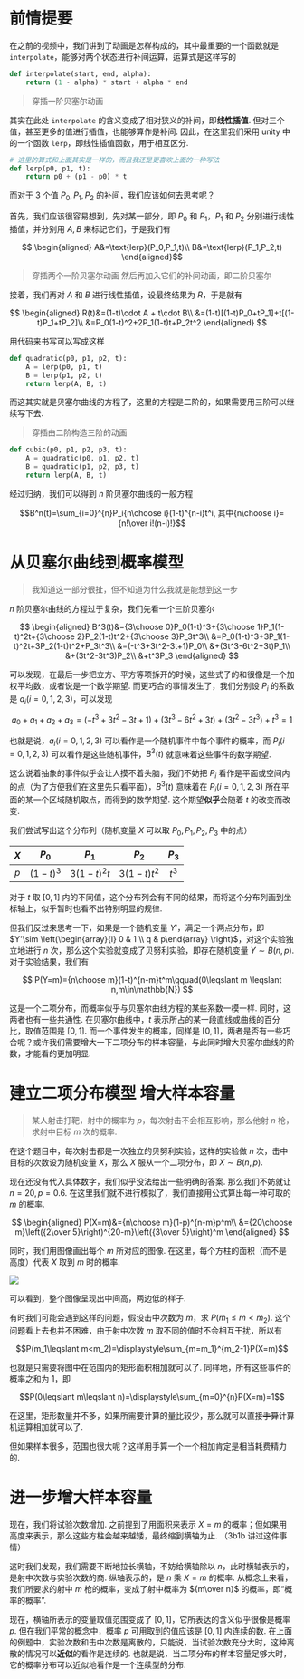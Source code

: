 # 前情提要

在之前的视频中，我们讲到了动画是怎样构成的，其中最重要的一个函数就是 `interpolate`，能够对两个状态进行补间运算，运算式是这样写的

```python
def interpolate(start, end, alpha):
    return (1 - alpha) * start + alpha * end
```

> 穿插一阶贝塞尔动画

其实在此处 `interpolate` 的含义变成了相对狭义的补间，即**线性插值**. 但对三个值，甚至更多的值进行插值，也能够算作是补间. 因此，在这里我们采用 unity 中的一个函数 `lerp`，即线性插值函数，用于相互区分. 

```python
# 这里的算式和上面其实是一样的，而且我还是更喜欢上面的一种写法
def lerp(p0, p1, t):
    return p0 + (p1 - p0) * t
```

而对于 3 个值 $P_0,P_1,P_2$ 的补间，我们应该如何去思考呢？

首先，我们应该很容易想到，先对某一部分，即 $P_0$ 和 $P_1$，$P_1$ 和 $P_2$ 分别进行线性插值，并分别用 $A,B$ 来标记它们，于是我们有

$$
\begin{aligned}
A&=\text{lerp}(P_0,P_1,t)\\
B&=\text{lerp}(P_1,P_2,t)
\end{aligned}$$

> 穿插两个一阶贝塞尔动画
> 然后再加入它们的补间动画，即二阶贝塞尔

接着，我们再对 $A$ 和 $B$ 进行线性插值，设最终结果为 $R$，于是就有

$$
\begin{aligned}
R(t)&=(1-t)\cdot A + t\cdot B\\
&=(1-t)[(1-t)P_0+tP_1]+t[(1-t)P_1+tP_2]\\
&=P_0(1-t)^2+2P_1(1-t)t+P_2t^2
\end{aligned}
$$

用代码来书写可以写成这样

```python
def quadratic(p0, p1, p2, t):
    A = lerp(p0, p1, t)
    B = lerp(p1, p2, t)
    return lerp(A, B, t)
```

而这其实就是贝塞尔曲线的方程了，这里的方程是二阶的，如果需要用三阶可以继续写下去. 

> 穿插由二阶构造三阶的动画

```python
def cubic(p0, p1, p2, p3, t):
    A = quadratic(p0, p1, p2, t)
    B = quadratic(p1, p2, p3, t)
    return lerp(A, B, t)
```

经过归纳，我们可以得到 $n$ 阶贝塞尔曲线的一般方程

$$B^n(t)=\sum_{i=0}^{n}P_i{n\choose i}(1-t)^{n-i}t^i, 其中{n\choose i}={n!\over i!(n-i)!}$$

# 从贝塞尔曲线到概率模型

> 我知道这一部分很扯，但不知道为什么我就是能想到这一步

$n$ 阶贝塞尔曲线的方程过于复杂，我们先看一个三阶贝塞尔

$$
\begin{aligned}
B^3(t)&={3\choose 0}P_0(1-t)^3+{3\choose 1}P_1(1-t)^2t+{3\choose 2}P_2(1-t)t^2+{3\choose 3}P_3t^3\\
&=P_0(1-t)^3+3P_1(1-t)^2t+3P_2(1-t)t^2+P_3t^3\\
&=(-t^3+3t^2-3t+1)P_0\\
&+(3t^3-6t^2+3t)P_1\\
&+(3t^2-3t^3)P_2\\
&+t^3P_3
\end{aligned}
$$

可以发现，在最后一步把立方、平方等项拆开的时候，这些式子的和很像是一个加权平均数，或者说是一个数学期望. 而更巧合的事情发生了，我们分别设 $P_i$ 的系数是 $a_i(i=0,1,2,3)$，可以发现

$$
a_0+a_1+a_2+a_3=(-t^3+3t^2-3t+1)+(3t^3-6t^2+3t)+(3t^2-3t^3)+t^3=1
$$

也就是说，$a_i(i=0,1,2,3)$ 可以看作是一个随机事件中每个事件的概率，而 $P_i(i=0,1,2,3)$ 可以看作是这些随机事件，$B^3(t)$ 就意味着这些事件的数学期望. 

这么说着抽象的事件似乎会让人摸不着头脑，我们不妨把 $P_i$ 看作是平面或空间内的点（为了方便我们在这里先只看平面），$B^3(t)$ 意味着在 $P_i(i=0,1,2,3)$ 所在平面的某一个区域随机取点，而得到的数学期望. 这个期望**似乎**会随着 $t$ 的改变而改变. 

我们尝试写出这个分布列（随机变量 $X$ 可以取 $P_0,P_1,P_2,P_3$ 中的点）

|$X$|$P_0$|$P_1$|$P_2$|$P_3$|
|:-:|:-:|:-:|:-:|:-:|
|$p$|$(1-t)^3$|$3(1-t)^2t$|$3(1-t)t^2$|$t^3$|

对于 $t$ 取 $[0,1]$ 内的不同值，这个分布列会有不同的结果，而将这个分布列画到坐标轴上，似乎暂时也看不出特别明显的规律. 

但我们反过来思考一下，如果是一个随机变量 $Y'$，满足一个两点分布，即 $Y'\sim \left(\begin{array}{l} 0 & 1 \\ q & p\end{array} \right)$，对这个实验独立地进行 $n$ 次，那么这个实验就变成了贝努利实验，即存在随机变量 $Y\sim B(n,p)$. 对于实验结果，我们有

$$
P(Y=m)={n\choose m}(1-t)^{n-m}t^m\qquad(0\leqslant m \leqslant n,m\in\mathbb{N})
$$

这是一个二项分布，而概率似乎与贝塞尔曲线方程的某些系数一模一样. 同时，这两者也有一些共通性. 在贝塞尔曲线中，$t$ 表示所占的某一段直线或曲线的百分比，取值范围是 $[0,1]$. 而一个事件发生的概率，同样是 $[0,1]$，两者是否有一些巧合呢？或许我们需要增大一下二项分布的样本容量，与此同时增大贝塞尔曲线的阶数，才能看的更加明显. 

# 建立二项分布模型 增大样本容量

> 某人射击打靶，射中的概率为 $p$，每次射击不会相互影响，那么他射 $n$ 枪，求射中目标 $m$ 次的概率. 

在这个题目中，每次射击都是一次独立的贝努利实验，这样的实验做 $n$ 次，击中目标的次数设为随机变量 $X$，那么 $X$ 服从一个二项分布，即 $X\sim B(n,p)$. 

现在还没有代入具体数字，我们似乎没法给出一些明确的答案. 那么我们不妨就让 $n=20, p=0.6$. 在这里我们就不进行模拟了，我们直接用公式算出每一种可取的 $m$ 的概率. 

$$
\begin{aligned}
P(X=m)&={n\choose m}(1-p)^{n-m}p^m\\
&={20\choose m}\left({2\over 5}\right)^{20-m}\left({3\over 5}\right)^m
\end{aligned}
$$

同时，我们用图像画出每个 $m$ 所对应的图像. 在这里，每个方柱的面积（而不是高度）代表 $X$ 取到 $m$ 时的概率. 

![](DiscreteBinomialDistributionScene.png)

可以看到，整个图像呈现出中间高，两边低的样子. 

有时我们可能会遇到这样的问题，假设击中次数为 $m$，求 $P(m_1\leqslant m < m_2)$. 这个问题看上去也并不困难，由于射中次数 $m$ 取不同的值时不会相互干扰，所以有


$$P(m_1\leqslant m<m_2)=\displaystyle\sum_{m=m_1}^{m_2-1}P(X=m)$$

也就是只需要将图中在范围内的矩形面积相加就可以了. 同样地，所有这些事件的概率之和为 $1$，即

$$P(0\leqslant m\leqslant n)=\displaystyle\sum_{m=0}^{n}P(X=m)=1$$

在这里，矩形数量并不多，如果所需要计算的量比较少，那么就可以直接~~手算~~计算机运算相加就可以了. 

但如果样本很多，范围也很大呢？这样用手算一个一个相加肯定是相当耗费精力的. 

# 进一步增大样本容量

现在，我们将试验次数增加. 之前提到了用面积来表示 $X=m$ 的概率；但如果用高度来表示，那么这些方柱会越来越矮，最终缩到横轴为止. （3b1b 讲过这件事情）

这时我们发现，我们需要不断地拉长横轴，不妨给横轴除以 $n$，此时横轴表示的，是射中次数与实验次数的商. 纵轴表示的，是 $n$ 乘 $X=m$ 的概率. 从概念上来看，我们所要求的射中 $m$ 枪的概率，变成了射中概率为 ${m\over n}$ 的概率，即“概率的概率”. 

现在，横轴所表示的变量取值范围变成了 $[0,1]$，它所表达的含义似乎很像是概率 $p$. 但在我们平常的概念中，概率 $p$ 可用取到的值应该是 $[0,1]$ 内连续的数. 在上面的例题中，实验次数和击中次数是离散的，只能说，当试验次数充分大时，这种离散的情况可以**近似**的看作是连续的. 也就是说，当二项分布的样本容量足够大时，它的概率分布可以近似地看作是一个连续型的分布. 